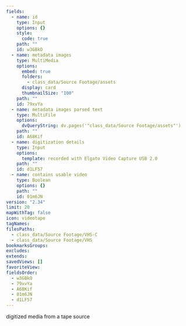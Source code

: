 ```yaml
---
fields:
  - name: id
    type: Input
    options: {}
    style:
      code: true
    path: ""
    id: w3GBkO
  - name: metadata images
    type: MultiMedia
    options:
      embed: true
      folders:
        - class_data/Source Footage/assets
      display: card
      thumbnailSize: "100"
    path: ""
    id: 79xvYa
  - name: metadata images parsed text
    type: MultiFile
    options:
      dvQueryString: dv.pages('"class_data/Source Footage/assets"')
    path: ""
    id: A68Kif
  - name: digitization details
    type: Input
    options:
      template: recorded with Elgato Video Capture USB 2.0
    path: ""
    id: d1LF57
  - name: contains usable video
    type: Boolean
    options: {}
    path: ""
    id: 01m6JN
version: "2.34"
limit: 20
mapWithTag: false
icon: videotape
tagNames: 
filesPaths:
  - class_data/Source Footage/VHS-C
  - class_data/Source Footage/VHS
bookmarksGroups: 
excludes: 
extends: 
savedViews: []
favoriteView: 
fieldsOrder:
  - w3GBkO
  - 79xvYa
  - A68Kif
  - 01m6JN
  - d1LF57
---
```

digitized media from a tape source